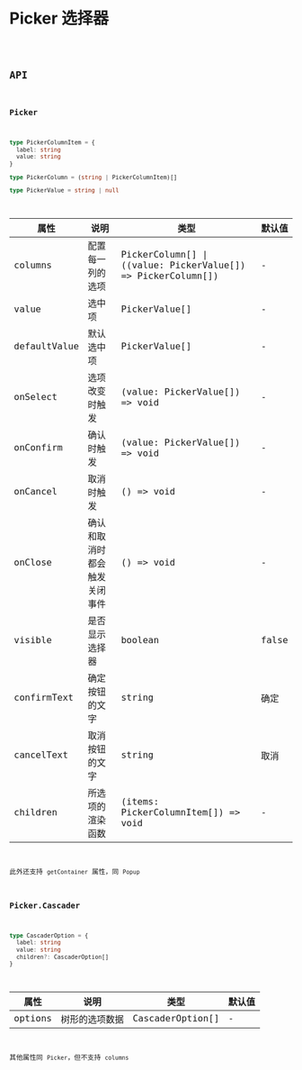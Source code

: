 # Picker 选择器

<code src="./demos/index.tsx" />

## API

### Picker

```typescript | pure
type PickerColumnItem = {
  label: string
  value: string
}

type PickerColumn = (string | PickerColumnItem)[]

type PickerValue = string | null
```

| 属性         | 说明                         | 类型                                                         | 默认值 |
| ------------ | ---------------------------- | ------------------------------------------------------------ | ------ |
| columns      | 配置每一列的选项             | PickerColumn[] \| ((value: PickerValue[]) => PickerColumn[]) | -      |
| value        | 选中项                       | PickerValue[]                                                | -      |
| defaultValue | 默认选中项                   | PickerValue[]                                                | -      |
| onSelect     | 选项改变时触发               | (value: PickerValue[]) => void                               | -      |
| onConfirm    | 确认时触发                   | (value: PickerValue[]) => void                               | -      |
| onCancel     | 取消时触发                   | () => void                                                   | -      |
| onClose      | 确认和取消时都会触发关闭事件 | () => void                                                   | -      |
| visible      | 是否显示选择器               | boolean                                                      | false  |
| confirmText  | 确定按钮的文字               | string                                                       | 确定   |
| cancelText   | 取消按钮的文字               | string                                                       | 取消   |
| children     | 所选项的渲染函数             | (items: PickerColumnItem[]) => void                          | -      |

此外还支持 `getContainer` 属性，同 `Popup`

### Picker.Cascader

```typescript | pure
type CascaderOption = {
  label: string
  value: string
  children?: CascaderOption[]
}
```

| 属性    | 说明           | 类型             | 默认值 |
| ------- | -------------- | ---------------- | ------ |
| options | 树形的选项数据 | CascaderOption[] | -      |

其他属性同 `Picker`，但不支持 `columns`
